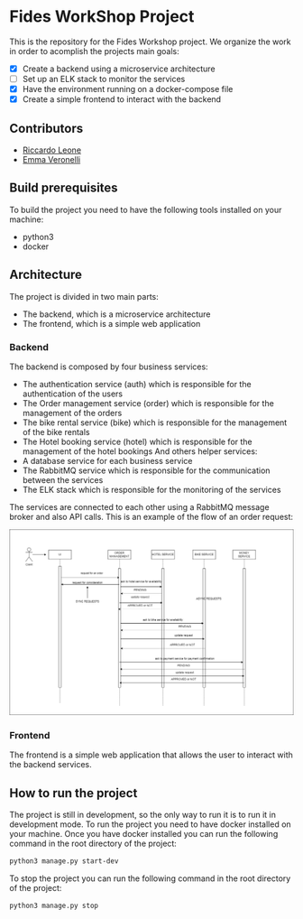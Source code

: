 # Fides WorkShop Project
This is the repository for the Fides Workshop project.
We organize the work in order to acomplish the projects main goals:
- [X] Create a backend using a microservice architecture
- [ ] Set up an ELK stack to monitor the services
- [X] Have the environment running on a docker-compose file
- [X] Create a simple frontend to interact with the backend

## Contributors
- [Riccardo Leone](https://github.com/PapaLeoneIV)
- [Emma Veronelli](https://github.com/minestrinad)

## Build prerequisites
To build the project you need to have the following tools installed on your machine:
- python3
- docker

## Architecture
The project is divided in two main parts:
- The backend, which is a microservice architecture
- The frontend, which is a simple web application

### Backend
The backend is composed by four business services:
- The authentication service (auth) which is responsible for the authentication of the users
- The Order management service (order) which is responsible for the management of the orders
- The bike rental service (bike) which is responsible for the management of the bike rentals
- The Hotel booking service (hotel) which is responsible for the management of the hotel bookings
And others helper services:
- A database service for each business service
- The RabbitMQ service which is responsible for the communication between the services
- The ELK stack which is responsible for the monitoring of the services

The services are connected to each other using a RabbitMQ message broker and also API calls.
This is an example of the flow of an order request:
<!-- dsisplat a jpg from a local url -->
![docs/images/orderRequestFlow](./docs/images/orderRequestFlow.png)

### Frontend
The frontend is a simple web application that allows the user to interact with the backend services.

## How to run the project
The project is still in development, so the only way to run it is to run it in development mode.
To run the project you need to have docker installed on your machine.
Once you have docker installed you can run the following command in the root directory of the project:

```bash
python3 manage.py start-dev
```

To stop the project you can run the following command in the root directory of the project:
```bash
python3 manage.py stop
```
